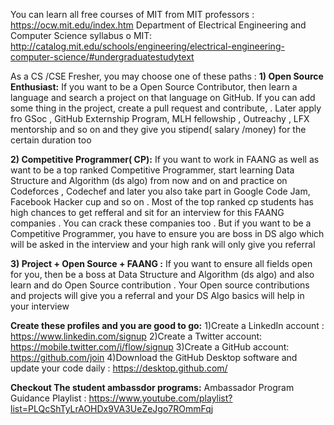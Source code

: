 You can learn all free courses  of MIT from MIT professors : https://ocw.mit.edu/index.htm
Department of Electrical Engineering and Computer Science syllabus o MIT: http://catalog.mit.edu/schools/engineering/electrical-engineering-computer-science/#undergraduatestudytext

As a CS /CSE Fresher, you may choose one of these paths : 
**1)   Open Source Enthusiast:**
If you want to be a Open Source Contributor, then learn a language and search a project on that language on GitHub. If you can add some thing in the project, create a pull request and contribute, . Later apply fro GSoc , GitHub Externship Program, MLH fellowship , Outreachy , LFX mentorship and so on and they give you stipend( salary /money) for the certain duration too 

 **2)  Competitive Programmer( CP):**
 If you want to work in FAANG as well as want to be a top ranked Competitive Programmer, start learning Data Structure and Algorithm (ds algo) from now and on and practice on Codeforces , Codechef and later you also take part in Google Code Jam, Facebook Hacker cup and so on . Most of the top ranked cp students has high chances to get refferal and sit for an interview for this FAANG companies . You can crack these companies too . But  if you want to be a Competitive Programmer, you have to ensure you are boss in DS algo which will be asked in the interview and your high rank will only give you referral

 **3)   Project + Open Source + FAANG :**
 If you want to ensure all fields open for you, then be a boss at Data Structure and Algorithm (ds algo) and also learn and do Open Source contribution . Your Open source   contributions and projects will give you a referral and your DS Algo basics will help in your interview 
 
 **Create these profiles and you are good to go:**
 1)Create a LinkedIn account : https://www.linkedin.com/signup
 2)Create a Twitter account: https://mobile.twitter.com/i/flow/signup
 3)Create a GitHub account: https://github.com/join
 4)Download the GitHub Desktop software and update your code daily : https://desktop.github.com/
 
 **Checkout The student ambassdor programs:**
Ambassador Program Guidance Playlist : https://www.youtube.com/playlist?list=PLQcShTyLrAOHDx9VA3UeZeJgo7ROmmFqj 



